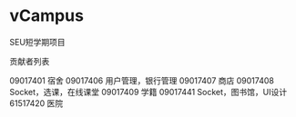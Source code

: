 # vCampus
SEU短学期项目

贡献者列表

09017401		宿舍
09017406		用户管理，银行管理
09017407		商店
09017408		Socket，选课，在线课堂
09017409		学籍
09017441		Socket，图书馆，UI设计
61517420		医院
